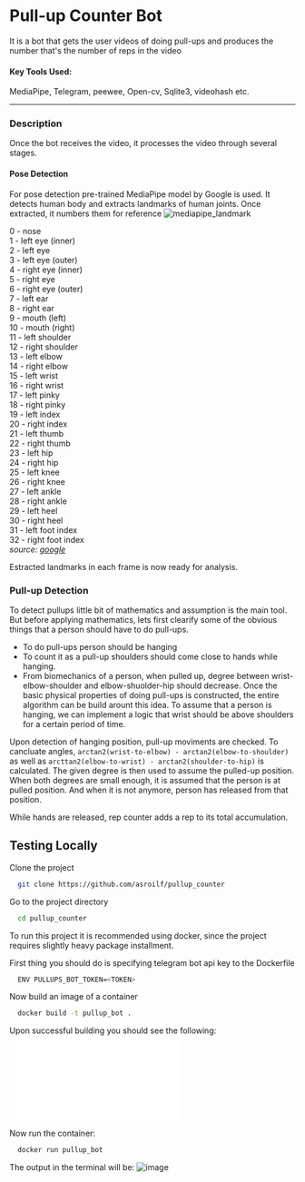 # Pull-up Counter Bot

It is a bot that gets the user videos of doing pull-ups and produces the number that's the number of reps in the video 

#### Key Tools Used:
MediaPipe, Telegram, peewee, Open-cv, Sqlite3, videohash etc.

-----

### Description
Once the bot receives the video, it processes the video through several stages.

#### Pose Detection

For pose detection pre-trained MediaPipe model by Google is used. It detects human body and extracts landmarks of human joints. Once extracted, it numbers them for reference
![mediapipe_landmark](https://ai.google.dev/static/mediapipe/images/solutions/pose_landmarks_index.png)

0 - nose\
1 - left eye (inner)\
2 - left eye\
3 - left eye (outer)\
4 - right eye (inner)\
5 - right eye\
6 - right eye (outer)\
7 - left ear\
8 - right ear\
9 - mouth (left)\
10 - mouth (right)\
11 - left shoulder\
12 - right shoulder\
13 - left elbow\
14 - right elbow\
15 - left wrist\
16 - right wrist\
17 - left pinky\
18 - right pinky\
19 - left index\
20 - right index\
21 - left thumb\
22 - right thumb\
23 - left hip\
24 - right hip\
25 - left knee\
26 - right knee\
27 - left ankle\
28 - right ankle\
29 - left heel\
30 - right heel\
31 - left foot index\
32 - right foot index\
_source: [google](https://ai.google.dev/edge/mediapipe/solutions/vision/pose_landmarker)_

Estracted landmarks in each frame is now ready for analysis. 

### Pull-up Detection
To detect pullups little bit of mathematics and assumption is the main tool. But before applying mathematics, lets first clearify some of the obvious things that a person should have to do pull-ups. 
* To do pull-ups person should be hanging
* To count it as a pull-up shoulders should come close to hands while hanging.
* From biomechanics of a person, when pulled up, degree between wrist-elbow-shoulder and elbow-shuolder-hip should decrease. 
Once the basic physical properties of doing pull-ups is constructed, the entire algorithm can be build arount this idea.
To assume that a person is hanging, we can implement a logic that wrist should be above shoulders for a certain period of time.

Upon detection of hanging position, pull-up moviments are checked. To cancluate angles, `arctan2(wrist-to-elbow) - arctan2(elbow-to-shoulder)` as well as `arcttan2(elbow-to-wrist) - arctan2(shoulder-to-hip)` is calculated. The given degree is then used to assume the pulled-up position. When both degrees are small enough, it is assumed that the person is at pulled position. And when it is not anymore, person has released from that position. 

While hands are released, rep counter adds a rep to its total accumulation.

### 
## Testing Locally


Clone the project

```bash
  git clone https://github.com/asroilf/pullup_counter
```

Go to the project directory

```bash
  cd pullup_counter
```

To run this project it is recommended using docker, since the project requires slightly heavy package installment. 

First thing you should do is specifying telegram bot api key to the Dockerfile

```bash
  ENV PULLUPS_BOT_TOKEN=<TOKEN>
```

Now build an image of a container

```bash
  docker build -t pullup_bot .
```
Upon successful building you should see the following:
![img](g.o)

Now run the container:
```bash
  docker run pullup_bot
```
The output in the terminal will be:
![image](/image.png)
